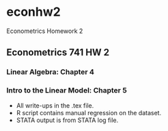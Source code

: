 # econhw2
Econometrics Homework 2


## Econometrics 741 HW 2

### Linear Algebra:  Chapter 4

### Intro to the Linear Model:  Chapter 5

* All write-ups in the .tex file.
* R script contains manual regression on the dataset.
* STATA output is from STATA log file.
